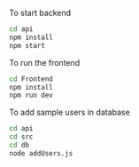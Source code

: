 To start backend
```bash
cd api
npm install
npm start
```

To run the frontend
```bash
cd Frontend
npm install
npm run dev
```

To add sample users in database
```bash
cd api
cd src
cd db 
node addUsers.js
```
